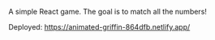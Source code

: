 A simple React game. The goal is to match all the numbers!

Deployed: https://animated-griffin-864dfb.netlify.app/
